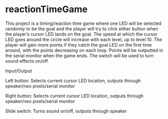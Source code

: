 # reactionTimeGame
This project is a timing/reaction time game where one LED will be selected randomly to be the goal and the 
player will try to click either button when the player’s cursor LED lands on the goal. The speed at which 
the cursor LED goes around the circle will increase with each level, up to level 10. The player will gain 
more points if they catch the goal LED on the first time around, with the points decreasing on each loop. 
Points will be outputted in the serial monitor when the game ends. The switch will be used to turn 
sound effects on/off.



Input/Output

Left button: Selects current cursor LED location, outputs through speaker/neo pixels/serial monitor

Right button:	Selects current cursor LED location, outputs through speaker/neo pixels/serial monitor

Slide switch:	Turns sound on/off, outputs through speaker
